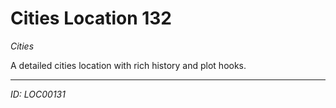 # Cities Location 132

*Cities*

A detailed cities location with rich history and plot hooks.

---
*ID: LOC00131*